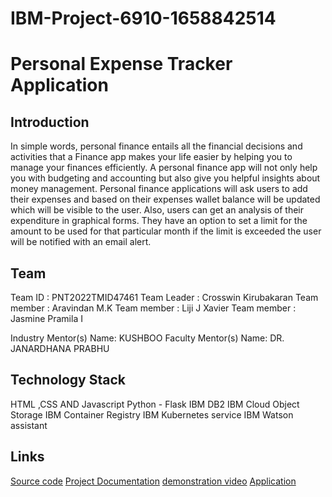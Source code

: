 # IBM-Project-6910-1658842514
# Personal Expense Tracker Application
## Introduction
In simple words, personal finance entails all the financial decisions and activities that a Finance app makes your life easier by helping you to manage your finances efficiently. A personal finance app will not only help you with budgeting and accounting but also give you helpful insights about money management. Personal finance applications will ask users to add their expenses and based on their expenses wallet balance will be updated which will be visible to the user. Also, users can get an analysis of their expenditure in graphical forms. They have an option to set a limit for the amount to be used for that particular month if the limit is exceeded the user will be notified with an email alert.

## Team
Team ID : PNT2022TMID47461
Team Leader : Crosswin Kirubakaran
Team member : Aravindan M.K
Team member : Liji J Xavier
Team member : Jasmine Pramila I

Industry Mentor(s) Name: KUSHBOO
Faculty Mentor(s) Name: DR. JANARDHANA PRABHU

## Technology Stack
HTML ,CSS AND Javascript
Python - Flask
IBM DB2
IBM Cloud Object Storage
IBM Container Registry 
IBM Kubernetes service
IBM Watson assistant

## Links
[Source code](https://github.com/IBM-EPBL/IBM-Project-6910-1658842514/tree/main/Project%20deliverables/Source%20code)
[Project Documentation](https://github.com/IBM-EPBL/IBM-Project-6910-1658842514/blob/main/Project%20deliverables/Project%20Documentation.pdf)
[demonstration video](https://github.com/IBM-EPBL/IBM-Project-6910-1658842514/blob/main/Project%20deliverables/Demonstration%20video%20PET%20.mp4)
[Application](http://169.51.204.54:30684/)

